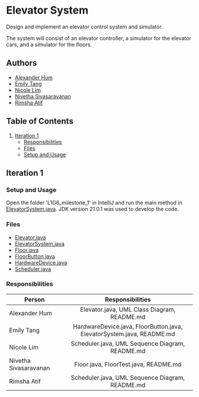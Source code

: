 # Elevator System

Design and implement an elevator control system and simulator.

The system will consist of an elevator controller, a simulator for the elevator cars, and a simulator for the floors.

<!-- Authors -->
## Authors
* [Alexander Hum](https://github.com/alexhum)
* [Emily Tang](https://github.com/emilyxtang)
* [Nicole Lim](https://github.com/nnicolell)
* [Nivetha Sivasaravanan](https://github.com/nive024)
* [Rimsha Atif](https://github.com/rimshaatif)

## Table of Contents

1. [Iteration 1](#Iteration-1)
   * [Responsibilities](#Responsibilities)
   * [Files](#Files)
   * [Setup and Usage](#Setup-and-Usage)

<!-- Iteration 1 -->
## Iteration 1

<!-- Set-up Instructions -->
### Setup and Usage

Open the folder 'L1G6_milestone_1' in IntelliJ and run the main method in [ElevatorSystem.java](https://github.com/nnicolell/elevator-system/blob/master/src/ElevatorSystem.java).
JDK version 21.0.1 was used to develop the code.

<!-- Files -->
### Files
* [Elevator.java](https://github.com/nnicolell/elevator-system/blob/master/src/Elevator.java)
* [ElevatorSystem.java](https://github.com/nnicolell/elevator-system/blob/master/src/ElevatorSystem.java)
* [Floor.java](https://github.com/nnicolell/elevator-system/blob/master/src/Floor.java)
* [FloorButton.java](https://github.com/nnicolell/elevator-system/blob/master/src/FloorButton.java)
* [HardwareDevice.java](https://github.com/nnicolell/elevator-system/blob/master/src/HardwareDevice.java)
* [Scheduler.java](https://github.com/nnicolell/elevator-system/blob/master/src/Scheduler.java)

<!-- Responsibilities -->
### Responsibilities
| Person                   | Responsibilities                                                      |         
| ------------------------ |:---------------------------------------------------------------------:|
| Alexander Hum            | Elevator.java, UML Class Diagram, README.md                           |
| Emily Tang               | HardwareDevice.java, FloorButton.java, ElevatorSystem.java, README.md | 
| Nicole Lim               | Scheduler.java, UML Sequence Diagram, README.md                       |
| Nivetha Sivasaravanan    | Floor.java, FloorTest.java, README.md                                 |
| Rimsha Atif              | Scheduler.java, UML Sequence Diagram, README.md                       |
